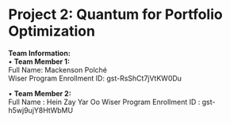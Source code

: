 # Project 2: Quantum for Portfolio Optimization

**Team Information:**  
• **Team Member 1:**  
Full Name: Mackenson Polché  
Wiser Program Enrollment ID: gst-RsShCt7jVtKW0Du 

• **Team Member 2:**  
Full Name : Hein Zay Yar Oo
Wiser Program Enrollment ID : gst-h5wj9ujY8HtWbMU 
